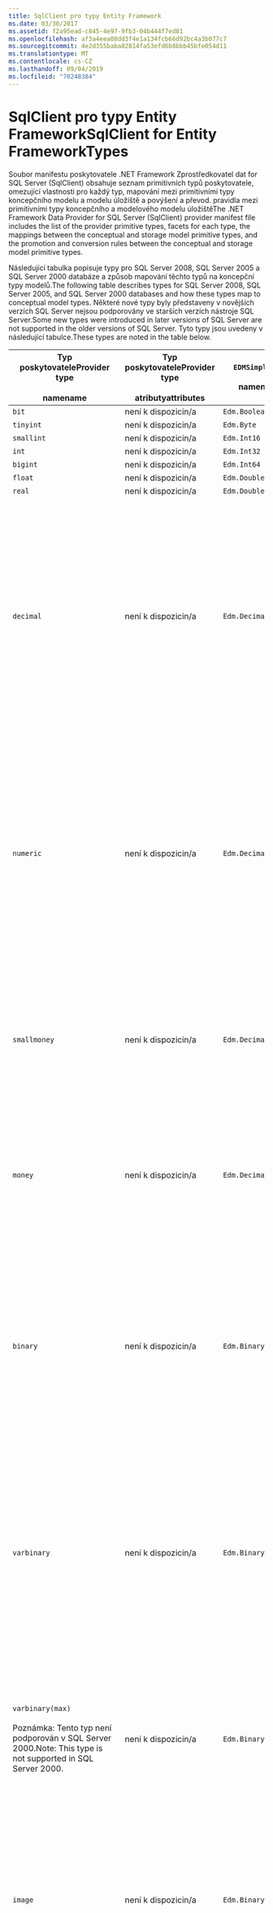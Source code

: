 ```yaml
---
title: SqlClient pro typy Entity Framework
ms.date: 03/30/2017
ms.assetid: f2a95ead-c845-4e97-9fb3-04b444f7ed81
ms.openlocfilehash: af3a4eea08dd3f4e1a134fcb66d92bc4a3b077c7
ms.sourcegitcommit: 4e2d355baba82814fa53efd6b8bbb45bfe054d11
ms.translationtype: MT
ms.contentlocale: cs-CZ
ms.lasthandoff: 09/04/2019
ms.locfileid: "70248384"
---
```

# <a name="sqlclient-for-entity-frameworktypes"></a><span data-ttu-id="22e87-102">SqlClient pro typy Entity Framework</span><span class="sxs-lookup"><span data-stu-id="22e87-102">SqlClient for Entity FrameworkTypes</span></span>
<span data-ttu-id="22e87-103">Soubor manifestu poskytovatele .NET Framework Zprostředkovatel dat for SQL Server (SqlClient) obsahuje seznam primitivních typů poskytovatele, omezující vlastnosti pro každý typ, mapování mezi primitivními typy koncepčního modelu a modelu úložiště a povýšení a převod. pravidla mezi primitivními typy koncepčního a modelového modelu úložiště</span><span class="sxs-lookup"><span data-stu-id="22e87-103">The .NET Framework Data Provider for SQL Server (SqlClient) provider manifest file includes the list of the provider primitive types, facets for each type, the mappings between the conceptual and storage model primitive types, and the promotion and conversion rules between the conceptual and storage model primitive types.</span></span>  
  
 <span data-ttu-id="22e87-104">Následující tabulka popisuje typy pro SQL Server 2008, SQL Server 2005 a SQL Server 2000 databáze a způsob mapování těchto typů na koncepční typy modelů.</span><span class="sxs-lookup"><span data-stu-id="22e87-104">The following table describes types for SQL Server 2008, SQL Server 2005, and SQL Server 2000 databases and how these types map to conceptual model types.</span></span> <span data-ttu-id="22e87-105">Některé nové typy byly představeny v novějších verzích SQL Server nejsou podporovány ve starších verzích nástroje SQL Server.</span><span class="sxs-lookup"><span data-stu-id="22e87-105">Some new types were introduced in later versions of SQL Server are not supported in the older versions of SQL Server.</span></span> <span data-ttu-id="22e87-106">Tyto typy jsou uvedeny v následující tabulce.</span><span class="sxs-lookup"><span data-stu-id="22e87-106">These types are noted in the table below.</span></span>  
  
|<span data-ttu-id="22e87-107">Typ poskytovatele</span><span class="sxs-lookup"><span data-stu-id="22e87-107">Provider type</span></span><br /><br /> <span data-ttu-id="22e87-108">name</span><span class="sxs-lookup"><span data-stu-id="22e87-108">name</span></span>|<span data-ttu-id="22e87-109">Typ poskytovatele</span><span class="sxs-lookup"><span data-stu-id="22e87-109">Provider type</span></span><br /><br /> <span data-ttu-id="22e87-110">atributy</span><span class="sxs-lookup"><span data-stu-id="22e87-110">attributes</span></span>|`EDMSimpleType`<br /><br /> <span data-ttu-id="22e87-111">name</span><span class="sxs-lookup"><span data-stu-id="22e87-111">name</span></span>|<span data-ttu-id="22e87-112">Charakteristiky</span><span class="sxs-lookup"><span data-stu-id="22e87-112">Facets</span></span>|  
|----------------------------|----------------------------------|------------------------------|------------|  
|`bit`|<span data-ttu-id="22e87-113">není k dispozici</span><span class="sxs-lookup"><span data-stu-id="22e87-113">n/a</span></span>|`Edm.Boolean`|<span data-ttu-id="22e87-114">není k dispozici</span><span class="sxs-lookup"><span data-stu-id="22e87-114">n/a</span></span>|  
|`tinyint`|<span data-ttu-id="22e87-115">není k dispozici</span><span class="sxs-lookup"><span data-stu-id="22e87-115">n/a</span></span>|`Edm.Byte`|<span data-ttu-id="22e87-116">není k dispozici</span><span class="sxs-lookup"><span data-stu-id="22e87-116">n/a</span></span>|  
|`smallint`|<span data-ttu-id="22e87-117">není k dispozici</span><span class="sxs-lookup"><span data-stu-id="22e87-117">n/a</span></span>|`Edm.Int16`|<span data-ttu-id="22e87-118">není k dispozici</span><span class="sxs-lookup"><span data-stu-id="22e87-118">n/a</span></span>|  
|`int`|<span data-ttu-id="22e87-119">není k dispozici</span><span class="sxs-lookup"><span data-stu-id="22e87-119">n/a</span></span>|`Edm.Int32`|<span data-ttu-id="22e87-120">není k dispozici</span><span class="sxs-lookup"><span data-stu-id="22e87-120">n/a</span></span>|  
|`bigint`|<span data-ttu-id="22e87-121">není k dispozici</span><span class="sxs-lookup"><span data-stu-id="22e87-121">n/a</span></span>|`Edm.Int64`|<span data-ttu-id="22e87-122">není k dispozici</span><span class="sxs-lookup"><span data-stu-id="22e87-122">n/a</span></span>|  
|`float`|<span data-ttu-id="22e87-123">není k dispozici</span><span class="sxs-lookup"><span data-stu-id="22e87-123">n/a</span></span>|`Edm.Double`|<span data-ttu-id="22e87-124">není k dispozici</span><span class="sxs-lookup"><span data-stu-id="22e87-124">n/a</span></span>|  
|`real`|<span data-ttu-id="22e87-125">není k dispozici</span><span class="sxs-lookup"><span data-stu-id="22e87-125">n/a</span></span>|`Edm.Double`|<span data-ttu-id="22e87-126">není k dispozici</span><span class="sxs-lookup"><span data-stu-id="22e87-126">n/a</span></span>|  
|`decimal`|<span data-ttu-id="22e87-127">není k dispozici</span><span class="sxs-lookup"><span data-stu-id="22e87-127">n/a</span></span>|`Edm.Decimal`|<span data-ttu-id="22e87-128">Číslic</span><span class="sxs-lookup"><span data-stu-id="22e87-128">Precision:</span></span><br /><br /> <span data-ttu-id="22e87-129">Minimálně 1</span><span class="sxs-lookup"><span data-stu-id="22e87-129">- Minimum: 1</span></span><br /><br /> <span data-ttu-id="22e87-130">Velikosti 38</span><span class="sxs-lookup"><span data-stu-id="22e87-130">- Maximum: 38</span></span><br /><br /> <span data-ttu-id="22e87-131">Výchozí 18</span><span class="sxs-lookup"><span data-stu-id="22e87-131">- Default: 18</span></span><br /><br /> <span data-ttu-id="22e87-132">Změnil False</span><span class="sxs-lookup"><span data-stu-id="22e87-132">- Constant: False</span></span><br /><br /> <span data-ttu-id="22e87-133">Kapacity</span><span class="sxs-lookup"><span data-stu-id="22e87-133">Scale:</span></span><br /><br /> <span data-ttu-id="22e87-134">Minimálně 0</span><span class="sxs-lookup"><span data-stu-id="22e87-134">- Minimum: 0</span></span><br /><br /> <span data-ttu-id="22e87-135">Velikosti 38</span><span class="sxs-lookup"><span data-stu-id="22e87-135">- Maximum: 38</span></span><br /><br /> <span data-ttu-id="22e87-136">Výchozí 0</span><span class="sxs-lookup"><span data-stu-id="22e87-136">- Default: 0</span></span><br /><br /> <span data-ttu-id="22e87-137">Změnil False</span><span class="sxs-lookup"><span data-stu-id="22e87-137">- Constant: False</span></span>|  
|`numeric`|<span data-ttu-id="22e87-138">není k dispozici</span><span class="sxs-lookup"><span data-stu-id="22e87-138">n/a</span></span>|`Edm.Decimal`|<span data-ttu-id="22e87-139">Číslic</span><span class="sxs-lookup"><span data-stu-id="22e87-139">Precision:</span></span><br /><br /> <span data-ttu-id="22e87-140">Minimálně 1</span><span class="sxs-lookup"><span data-stu-id="22e87-140">- Minimum: 1</span></span><br /><br /> <span data-ttu-id="22e87-141">Velikosti 38</span><span class="sxs-lookup"><span data-stu-id="22e87-141">- Maximum: 38</span></span><br /><br /> <span data-ttu-id="22e87-142">Výchozí 18</span><span class="sxs-lookup"><span data-stu-id="22e87-142">- Default: 18</span></span><br /><br /> <span data-ttu-id="22e87-143">Změnil False</span><span class="sxs-lookup"><span data-stu-id="22e87-143">- Constant: False</span></span><br /><br /> <span data-ttu-id="22e87-144">Kapacity</span><span class="sxs-lookup"><span data-stu-id="22e87-144">Scale:</span></span><br /><br /> <span data-ttu-id="22e87-145">Minimálně 0</span><span class="sxs-lookup"><span data-stu-id="22e87-145">- Minimum: 0</span></span><br /><br /> <span data-ttu-id="22e87-146">Velikosti 38</span><span class="sxs-lookup"><span data-stu-id="22e87-146">- Maximum: 38</span></span><br /><br /> <span data-ttu-id="22e87-147">Výchozí 0</span><span class="sxs-lookup"><span data-stu-id="22e87-147">- Default: 0</span></span><br /><br /> <span data-ttu-id="22e87-148">Změnil False</span><span class="sxs-lookup"><span data-stu-id="22e87-148">- Constant: False</span></span>|  
|`smallmoney`|<span data-ttu-id="22e87-149">není k dispozici</span><span class="sxs-lookup"><span data-stu-id="22e87-149">n/a</span></span>|`Edm.Decimal`|<span data-ttu-id="22e87-150">Číslic</span><span class="sxs-lookup"><span data-stu-id="22e87-150">Precision:</span></span><br /><br /> <span data-ttu-id="22e87-151">Výchozí 10</span><span class="sxs-lookup"><span data-stu-id="22e87-151">- Default: 10</span></span><br /><br /> <span data-ttu-id="22e87-152">Změnil Pravda</span><span class="sxs-lookup"><span data-stu-id="22e87-152">- Constant: True</span></span><br /><br /> <span data-ttu-id="22e87-153">Kapacity</span><span class="sxs-lookup"><span data-stu-id="22e87-153">Scale:</span></span><br /><br /> <span data-ttu-id="22e87-154">Výchozí 4</span><span class="sxs-lookup"><span data-stu-id="22e87-154">- Default: 4</span></span><br /><br /> <span data-ttu-id="22e87-155">Změnil Pravda</span><span class="sxs-lookup"><span data-stu-id="22e87-155">- Constant: True</span></span>|  
|`money`|<span data-ttu-id="22e87-156">není k dispozici</span><span class="sxs-lookup"><span data-stu-id="22e87-156">n/a</span></span>|`Edm.Decimal`|<span data-ttu-id="22e87-157">Číslic</span><span class="sxs-lookup"><span data-stu-id="22e87-157">Precision:</span></span><br /><br /> <span data-ttu-id="22e87-158">Výchozí 19</span><span class="sxs-lookup"><span data-stu-id="22e87-158">- Default: 19</span></span><br /><br /> <span data-ttu-id="22e87-159">Změnil Pravda</span><span class="sxs-lookup"><span data-stu-id="22e87-159">- Constant: True</span></span><br /><br /> <span data-ttu-id="22e87-160">Kapacity</span><span class="sxs-lookup"><span data-stu-id="22e87-160">Scale:</span></span><br /><br /> <span data-ttu-id="22e87-161">Výchozí 4</span><span class="sxs-lookup"><span data-stu-id="22e87-161">- Default: 4</span></span><br /><br /> <span data-ttu-id="22e87-162">Změnil Pravda</span><span class="sxs-lookup"><span data-stu-id="22e87-162">- Constant: True</span></span>|  
|`binary`|<span data-ttu-id="22e87-163">není k dispozici</span><span class="sxs-lookup"><span data-stu-id="22e87-163">n/a</span></span>|`Edm.Binary`|<span data-ttu-id="22e87-164">MaxLength</span><span class="sxs-lookup"><span data-stu-id="22e87-164">MaxLength:</span></span><br /><br /> <span data-ttu-id="22e87-165">Minimálně 1</span><span class="sxs-lookup"><span data-stu-id="22e87-165">- Minimum: 1</span></span><br /><br /> <span data-ttu-id="22e87-166">Velikosti 8000</span><span class="sxs-lookup"><span data-stu-id="22e87-166">- Maximum: 8000</span></span><br /><br /> <span data-ttu-id="22e87-167">Výchozí 8000</span><span class="sxs-lookup"><span data-stu-id="22e87-167">- Default: 8000</span></span><br /><br /> <span data-ttu-id="22e87-168">Změnil False</span><span class="sxs-lookup"><span data-stu-id="22e87-168">- Constant: False</span></span><br /><br /> <span data-ttu-id="22e87-169">FixedLength:</span><span class="sxs-lookup"><span data-stu-id="22e87-169">FixedLength:</span></span><br /><br /> <span data-ttu-id="22e87-170">Výchozí Pravda</span><span class="sxs-lookup"><span data-stu-id="22e87-170">- Default: True</span></span><br /><br /> <span data-ttu-id="22e87-171">Změnil Pravda</span><span class="sxs-lookup"><span data-stu-id="22e87-171">- Constant: True</span></span>|  
|`varbinary`|<span data-ttu-id="22e87-172">není k dispozici</span><span class="sxs-lookup"><span data-stu-id="22e87-172">n/a</span></span>|`Edm.Binary`|<span data-ttu-id="22e87-173">MaxLength</span><span class="sxs-lookup"><span data-stu-id="22e87-173">MaxLength:</span></span><br /><br /> <span data-ttu-id="22e87-174">Minimálně 1</span><span class="sxs-lookup"><span data-stu-id="22e87-174">- Minimum: 1</span></span><br /><br /> <span data-ttu-id="22e87-175">Velikosti 8000</span><span class="sxs-lookup"><span data-stu-id="22e87-175">- Maximum: 8000</span></span><br /><br /> <span data-ttu-id="22e87-176">Výchozí 8000</span><span class="sxs-lookup"><span data-stu-id="22e87-176">- Default: 8000</span></span><br /><br /> <span data-ttu-id="22e87-177">Změnil False</span><span class="sxs-lookup"><span data-stu-id="22e87-177">- Constant: False</span></span><br /><br /> <span data-ttu-id="22e87-178">FixedLength:</span><span class="sxs-lookup"><span data-stu-id="22e87-178">FixedLength:</span></span><br /><br /> <span data-ttu-id="22e87-179">Výchozí False</span><span class="sxs-lookup"><span data-stu-id="22e87-179">- Default: False</span></span><br /><br /> <span data-ttu-id="22e87-180">Změnil Pravda</span><span class="sxs-lookup"><span data-stu-id="22e87-180">- Constant: True</span></span>|  
|`varbinary(max)`<br /><br /> <span data-ttu-id="22e87-181">Poznámka: Tento typ není podporován v SQL Server 2000.</span><span class="sxs-lookup"><span data-stu-id="22e87-181">Note: This type is not supported in SQL Server 2000.</span></span>|<span data-ttu-id="22e87-182">není k dispozici</span><span class="sxs-lookup"><span data-stu-id="22e87-182">n/a</span></span>|`Edm.Binary`|<span data-ttu-id="22e87-183">MaxLength</span><span class="sxs-lookup"><span data-stu-id="22e87-183">MaxLength:</span></span><br /><br /> <span data-ttu-id="22e87-184">Výchozí 214748364780</span><span class="sxs-lookup"><span data-stu-id="22e87-184">- Default: 214748364780</span></span><br /><br /> <span data-ttu-id="22e87-185">Změnil Pravda</span><span class="sxs-lookup"><span data-stu-id="22e87-185">- Constant: True</span></span><br /><br /> <span data-ttu-id="22e87-186">FixedLength:</span><span class="sxs-lookup"><span data-stu-id="22e87-186">FixedLength:</span></span><br /><br /> <span data-ttu-id="22e87-187">Výchozí False</span><span class="sxs-lookup"><span data-stu-id="22e87-187">- Default: False</span></span><br /><br /> <span data-ttu-id="22e87-188">Změnil Pravda</span><span class="sxs-lookup"><span data-stu-id="22e87-188">- Constant: True</span></span>|  
|`image`|<span data-ttu-id="22e87-189">není k dispozici</span><span class="sxs-lookup"><span data-stu-id="22e87-189">n/a</span></span>|`Edm.Binary`|<span data-ttu-id="22e87-190">MaxLength</span><span class="sxs-lookup"><span data-stu-id="22e87-190">MaxLength:</span></span><br /><br /> <span data-ttu-id="22e87-191">Výchozí 2147483647</span><span class="sxs-lookup"><span data-stu-id="22e87-191">- Default: 2147483647</span></span><br /><br /> <span data-ttu-id="22e87-192">Změnil Pravda</span><span class="sxs-lookup"><span data-stu-id="22e87-192">- Constant: True</span></span><br /><br /> <span data-ttu-id="22e87-193">FixedLength:</span><span class="sxs-lookup"><span data-stu-id="22e87-193">FixedLength:</span></span><br /><br /> <span data-ttu-id="22e87-194">Výchozí False</span><span class="sxs-lookup"><span data-stu-id="22e87-194">- Default: False</span></span><br /><br /> <span data-ttu-id="22e87-195">Změnil Pravda</span><span class="sxs-lookup"><span data-stu-id="22e87-195">- Constant: True</span></span>|  
|`timestamp`|<span data-ttu-id="22e87-196">není k dispozici</span><span class="sxs-lookup"><span data-stu-id="22e87-196">n/a</span></span>|`Edm.Binary`|<span data-ttu-id="22e87-197">MaxLength</span><span class="sxs-lookup"><span data-stu-id="22e87-197">MaxLength:</span></span><br /><br /> <span data-ttu-id="22e87-198">Výchozí 8</span><span class="sxs-lookup"><span data-stu-id="22e87-198">- Default: 8</span></span><br /><br /> <span data-ttu-id="22e87-199">Změnil Pravda</span><span class="sxs-lookup"><span data-stu-id="22e87-199">- Constant: True</span></span><br /><br /> <span data-ttu-id="22e87-200">FixedLength:</span><span class="sxs-lookup"><span data-stu-id="22e87-200">FixedLength:</span></span><br /><br /> <span data-ttu-id="22e87-201">Výchozí Pravda</span><span class="sxs-lookup"><span data-stu-id="22e87-201">- Default: True</span></span><br /><br /> <span data-ttu-id="22e87-202">Změnil Pravda</span><span class="sxs-lookup"><span data-stu-id="22e87-202">- Constant: True</span></span>|  
|`rowversion`|<span data-ttu-id="22e87-203">není k dispozici</span><span class="sxs-lookup"><span data-stu-id="22e87-203">n/a</span></span>|`Edm.Binary`|<span data-ttu-id="22e87-204">MaxLength</span><span class="sxs-lookup"><span data-stu-id="22e87-204">MaxLength:</span></span><br /><br /> <span data-ttu-id="22e87-205">Výchozí 8</span><span class="sxs-lookup"><span data-stu-id="22e87-205">- Default: 8</span></span><br /><br /> <span data-ttu-id="22e87-206">Změnil Pravda</span><span class="sxs-lookup"><span data-stu-id="22e87-206">- Constant: True</span></span><br /><br /> <span data-ttu-id="22e87-207">FixedLength:</span><span class="sxs-lookup"><span data-stu-id="22e87-207">FixedLength:</span></span><br /><br /> <span data-ttu-id="22e87-208">Výchozí Pravda</span><span class="sxs-lookup"><span data-stu-id="22e87-208">- Default: True</span></span><br /><br /> <span data-ttu-id="22e87-209">Změnil Pravda</span><span class="sxs-lookup"><span data-stu-id="22e87-209">- Constant: True</span></span>|  
|`smalldatetime`|<span data-ttu-id="22e87-210">není k dispozici</span><span class="sxs-lookup"><span data-stu-id="22e87-210">n/a</span></span>|`Edm.DateTime`|<span data-ttu-id="22e87-211">Číslic</span><span class="sxs-lookup"><span data-stu-id="22e87-211">Precision:</span></span><br /><br /> <span data-ttu-id="22e87-212">Výchozí 0</span><span class="sxs-lookup"><span data-stu-id="22e87-212">- Default: 0</span></span><br /><br /> <span data-ttu-id="22e87-213">Změnil Pravda</span><span class="sxs-lookup"><span data-stu-id="22e87-213">- Constant: True</span></span>|  
|`datetime`|<span data-ttu-id="22e87-214">není k dispozici</span><span class="sxs-lookup"><span data-stu-id="22e87-214">n/a</span></span>|`Edm.DateTime`|<span data-ttu-id="22e87-215">Číslic</span><span class="sxs-lookup"><span data-stu-id="22e87-215">Precision:</span></span><br /><br /> <span data-ttu-id="22e87-216">Výchozí 3</span><span class="sxs-lookup"><span data-stu-id="22e87-216">- Default: 3</span></span><br /><br /> <span data-ttu-id="22e87-217">Změnil Pravda</span><span class="sxs-lookup"><span data-stu-id="22e87-217">- Constant: True</span></span>|  
|`date`<br /><br /> <span data-ttu-id="22e87-218">Poznámka: Tento typ není podporován v SQL Server 2005 a SQL Server 2000.</span><span class="sxs-lookup"><span data-stu-id="22e87-218">Note: This type is not supported in SQL Server 2005 and SQL Server 2000.</span></span>|<span data-ttu-id="22e87-219">není k dispozici</span><span class="sxs-lookup"><span data-stu-id="22e87-219">n/a</span></span>|`Edm.DateTime`|<span data-ttu-id="22e87-220">Číslic</span><span class="sxs-lookup"><span data-stu-id="22e87-220">Precision:</span></span><br /><br /> <span data-ttu-id="22e87-221">Výchozí 0</span><span class="sxs-lookup"><span data-stu-id="22e87-221">- Default: 0</span></span><br /><br /> <span data-ttu-id="22e87-222">Změnil False</span><span class="sxs-lookup"><span data-stu-id="22e87-222">- Constant: False</span></span>|  
|`time`<br /><br /> <span data-ttu-id="22e87-223">Poznámka: Tento typ není podporován v SQL Server 2005 a SQL Server 2000.</span><span class="sxs-lookup"><span data-stu-id="22e87-223">Note: This type is not supported in SQL Server 2005 and SQL Server 2000.</span></span>|<span data-ttu-id="22e87-224">není k dispozici</span><span class="sxs-lookup"><span data-stu-id="22e87-224">n/a</span></span>|`Edm.Time`|<span data-ttu-id="22e87-225">Číslic</span><span class="sxs-lookup"><span data-stu-id="22e87-225">Precision:</span></span><br /><br /> <span data-ttu-id="22e87-226">Výchozí 7</span><span class="sxs-lookup"><span data-stu-id="22e87-226">- Default: 7</span></span><br /><br /> <span data-ttu-id="22e87-227">Změnil False</span><span class="sxs-lookup"><span data-stu-id="22e87-227">- Constant: False</span></span>|  
|`datetime2`<br /><br /> <span data-ttu-id="22e87-228">Poznámka: Tento typ není podporován v SQL Server 2005 a SQL Server 2000.</span><span class="sxs-lookup"><span data-stu-id="22e87-228">Note: This type is not supported in SQL Server 2005 and SQL Server 2000.</span></span>|<span data-ttu-id="22e87-229">není k dispozici</span><span class="sxs-lookup"><span data-stu-id="22e87-229">n/a</span></span>|`Edm.DateTime`|<span data-ttu-id="22e87-230">Číslic</span><span class="sxs-lookup"><span data-stu-id="22e87-230">Precision:</span></span><br /><br /> <span data-ttu-id="22e87-231">Výchozí 7</span><span class="sxs-lookup"><span data-stu-id="22e87-231">- Default: 7</span></span><br /><br /> <span data-ttu-id="22e87-232">Změnil False</span><span class="sxs-lookup"><span data-stu-id="22e87-232">- Constant: False</span></span>|  
|`datetimeoffset`<br /><br /> <span data-ttu-id="22e87-233">Poznámka: Tento typ není podporován v SQL Server 2005 a SQL Server 2000.</span><span class="sxs-lookup"><span data-stu-id="22e87-233">Note: This type is not supported in SQL Server 2005 and SQL Server 2000.</span></span>|<span data-ttu-id="22e87-234">není k dispozici</span><span class="sxs-lookup"><span data-stu-id="22e87-234">n/a</span></span>|`Edm.DateTimeOffset`|<span data-ttu-id="22e87-235">Číslic</span><span class="sxs-lookup"><span data-stu-id="22e87-235">Precision:</span></span><br /><br /> <span data-ttu-id="22e87-236">Výchozí 7</span><span class="sxs-lookup"><span data-stu-id="22e87-236">- Default: 7</span></span><br /><br /> <span data-ttu-id="22e87-237">Změnil False</span><span class="sxs-lookup"><span data-stu-id="22e87-237">- Constant: False</span></span>|  
|`nvarchar`<br /><br /> <span data-ttu-id="22e87-238">Poznámka: Tento typ není podporován v SQL Server 2000.</span><span class="sxs-lookup"><span data-stu-id="22e87-238">Note: This type is not supported in SQL Server 2000.</span></span>|<span data-ttu-id="22e87-239">není k dispozici</span><span class="sxs-lookup"><span data-stu-id="22e87-239">n/a</span></span>|`Edm.String`|<span data-ttu-id="22e87-240">MaxLength</span><span class="sxs-lookup"><span data-stu-id="22e87-240">MaxLength:</span></span><br /><br /> <span data-ttu-id="22e87-241">Minimálně 1</span><span class="sxs-lookup"><span data-stu-id="22e87-241">- Minimum: 1</span></span><br /><br /> <span data-ttu-id="22e87-242">Velikosti 4000</span><span class="sxs-lookup"><span data-stu-id="22e87-242">- Maximum: 4000</span></span><br /><br /> <span data-ttu-id="22e87-243">Výchozí 4000</span><span class="sxs-lookup"><span data-stu-id="22e87-243">- Default: 4000</span></span><br /><br /> <span data-ttu-id="22e87-244">Změnil False</span><span class="sxs-lookup"><span data-stu-id="22e87-244">- Constant: False</span></span><br /><br /> <span data-ttu-id="22e87-245">Unicode:</span><span class="sxs-lookup"><span data-stu-id="22e87-245">Unicode:</span></span><br /><br /> <span data-ttu-id="22e87-246">Výchozí Pravda</span><span class="sxs-lookup"><span data-stu-id="22e87-246">- Default: True</span></span><br /><br /> <span data-ttu-id="22e87-247">Změnil Pravda</span><span class="sxs-lookup"><span data-stu-id="22e87-247">- Constant: True</span></span><br /><br /> <span data-ttu-id="22e87-248">FixedLength:</span><span class="sxs-lookup"><span data-stu-id="22e87-248">FixedLength:</span></span><br /><br /> <span data-ttu-id="22e87-249">Výchozí False</span><span class="sxs-lookup"><span data-stu-id="22e87-249">- Default: False</span></span><br /><br /> <span data-ttu-id="22e87-250">Změnil Pravda</span><span class="sxs-lookup"><span data-stu-id="22e87-250">- Constant: True</span></span>|  
|`varchar`<br /><br /> <span data-ttu-id="22e87-251">Poznámka: Tento typ není podporován v SQL Server 2000.</span><span class="sxs-lookup"><span data-stu-id="22e87-251">Note: This type is not supported in SQL Server 2000.</span></span>|<span data-ttu-id="22e87-252">není k dispozici</span><span class="sxs-lookup"><span data-stu-id="22e87-252">n/a</span></span>|`Edm.String`|<span data-ttu-id="22e87-253">MaxLength</span><span class="sxs-lookup"><span data-stu-id="22e87-253">MaxLength:</span></span><br /><br /> <span data-ttu-id="22e87-254">Minimálně 1</span><span class="sxs-lookup"><span data-stu-id="22e87-254">- Minimum: 1</span></span><br /><br /> <span data-ttu-id="22e87-255">Velikosti 8000</span><span class="sxs-lookup"><span data-stu-id="22e87-255">- Maximum: 8000</span></span><br /><br /> <span data-ttu-id="22e87-256">Výchozí 8000</span><span class="sxs-lookup"><span data-stu-id="22e87-256">- Default: 8000</span></span><br /><br /> <span data-ttu-id="22e87-257">Změnil False</span><span class="sxs-lookup"><span data-stu-id="22e87-257">- Constant: False</span></span><br /><br /> <span data-ttu-id="22e87-258">Unicode:</span><span class="sxs-lookup"><span data-stu-id="22e87-258">Unicode:</span></span><br /><br /> <span data-ttu-id="22e87-259">Výchozí False</span><span class="sxs-lookup"><span data-stu-id="22e87-259">- Default: False</span></span><br /><br /> <span data-ttu-id="22e87-260">Změnil Pravda</span><span class="sxs-lookup"><span data-stu-id="22e87-260">- Constant: True</span></span><br /><br /> <span data-ttu-id="22e87-261">FixedLength:</span><span class="sxs-lookup"><span data-stu-id="22e87-261">FixedLength:</span></span><br /><br /> <span data-ttu-id="22e87-262">Výchozí False</span><span class="sxs-lookup"><span data-stu-id="22e87-262">- Default: False</span></span><br /><br /> <span data-ttu-id="22e87-263">Změnil Pravda</span><span class="sxs-lookup"><span data-stu-id="22e87-263">- Constant: True</span></span>|  
|`char`|<span data-ttu-id="22e87-264">není k dispozici</span><span class="sxs-lookup"><span data-stu-id="22e87-264">n/a</span></span>|`Edm.String`|<span data-ttu-id="22e87-265">MaxLength</span><span class="sxs-lookup"><span data-stu-id="22e87-265">MaxLength:</span></span><br /><br /> <span data-ttu-id="22e87-266">Minimálně 1</span><span class="sxs-lookup"><span data-stu-id="22e87-266">- Minimum: 1</span></span><br /><br /> <span data-ttu-id="22e87-267">Velikosti 8000</span><span class="sxs-lookup"><span data-stu-id="22e87-267">- Maximum: 8000</span></span><br /><br /> <span data-ttu-id="22e87-268">Výchozí 8000</span><span class="sxs-lookup"><span data-stu-id="22e87-268">- Default: 8000</span></span><br /><br /> <span data-ttu-id="22e87-269">Změnil False</span><span class="sxs-lookup"><span data-stu-id="22e87-269">- Constant: False</span></span><br /><br /> <span data-ttu-id="22e87-270">Unicode:</span><span class="sxs-lookup"><span data-stu-id="22e87-270">Unicode:</span></span><br /><br /> <span data-ttu-id="22e87-271">Výchozí False</span><span class="sxs-lookup"><span data-stu-id="22e87-271">- Default: False</span></span><br /><br /> <span data-ttu-id="22e87-272">Změnil Pravda</span><span class="sxs-lookup"><span data-stu-id="22e87-272">- Constant: True</span></span><br /><br /> <span data-ttu-id="22e87-273">FixedLength:</span><span class="sxs-lookup"><span data-stu-id="22e87-273">FixedLength:</span></span><br /><br /> <span data-ttu-id="22e87-274">Výchozí Pravda</span><span class="sxs-lookup"><span data-stu-id="22e87-274">- Default: True</span></span><br /><br /> <span data-ttu-id="22e87-275">Změnil Pravda</span><span class="sxs-lookup"><span data-stu-id="22e87-275">- Constant: True</span></span>|  
|`nchar`|<span data-ttu-id="22e87-276">není k dispozici</span><span class="sxs-lookup"><span data-stu-id="22e87-276">n/a</span></span>|`Edm.String`|<span data-ttu-id="22e87-277">MaxLength</span><span class="sxs-lookup"><span data-stu-id="22e87-277">MaxLength:</span></span><br /><br /> <span data-ttu-id="22e87-278">Minimálně 1</span><span class="sxs-lookup"><span data-stu-id="22e87-278">- Minimum: 1</span></span><br /><br /> <span data-ttu-id="22e87-279">Velikosti 4000</span><span class="sxs-lookup"><span data-stu-id="22e87-279">- Maximum: 4000</span></span><br /><br /> <span data-ttu-id="22e87-280">Výchozí 4000</span><span class="sxs-lookup"><span data-stu-id="22e87-280">- Default: 4000</span></span><br /><br /> <span data-ttu-id="22e87-281">Změnil False</span><span class="sxs-lookup"><span data-stu-id="22e87-281">- Constant: False</span></span><br /><br /> <span data-ttu-id="22e87-282">Unicode:</span><span class="sxs-lookup"><span data-stu-id="22e87-282">Unicode:</span></span><br /><br /> <span data-ttu-id="22e87-283">Výchozí Pravda</span><span class="sxs-lookup"><span data-stu-id="22e87-283">- Default: True</span></span><br /><br /> <span data-ttu-id="22e87-284">Změnil Pravda</span><span class="sxs-lookup"><span data-stu-id="22e87-284">- Constant: True</span></span><br /><br /> <span data-ttu-id="22e87-285">FixedLength:</span><span class="sxs-lookup"><span data-stu-id="22e87-285">FixedLength:</span></span><br /><br /> <span data-ttu-id="22e87-286">Výchozí Pravda</span><span class="sxs-lookup"><span data-stu-id="22e87-286">- Default: True</span></span><br /><br /> <span data-ttu-id="22e87-287">Změnil Pravda</span><span class="sxs-lookup"><span data-stu-id="22e87-287">- Constant: True</span></span>|  
|<span data-ttu-id="22e87-288">`varchar`(`max`)</span><span class="sxs-lookup"><span data-stu-id="22e87-288">`varchar`(`max`)</span></span>|<span data-ttu-id="22e87-289">není k dispozici</span><span class="sxs-lookup"><span data-stu-id="22e87-289">n/a</span></span>|`Edm.String`|<span data-ttu-id="22e87-290">MaxLength</span><span class="sxs-lookup"><span data-stu-id="22e87-290">MaxLength:</span></span><br /><br /> <span data-ttu-id="22e87-291">Výchozí 2147483647</span><span class="sxs-lookup"><span data-stu-id="22e87-291">- Default: 2147483647</span></span><br /><br /> <span data-ttu-id="22e87-292">Změnil Pravda</span><span class="sxs-lookup"><span data-stu-id="22e87-292">- Constant: True</span></span><br /><br /> <span data-ttu-id="22e87-293">Unicode:</span><span class="sxs-lookup"><span data-stu-id="22e87-293">Unicode:</span></span><br /><br /> <span data-ttu-id="22e87-294">Výchozí False</span><span class="sxs-lookup"><span data-stu-id="22e87-294">- Default: False</span></span><br /><br /> <span data-ttu-id="22e87-295">Změnil Pravda</span><span class="sxs-lookup"><span data-stu-id="22e87-295">- Constant: True</span></span><br /><br /> <span data-ttu-id="22e87-296">FixedLength:</span><span class="sxs-lookup"><span data-stu-id="22e87-296">FixedLength:</span></span><br /><br /> <span data-ttu-id="22e87-297">Výchozí False</span><span class="sxs-lookup"><span data-stu-id="22e87-297">- Default: False</span></span><br /><br /> <span data-ttu-id="22e87-298">Změnil Pravda</span><span class="sxs-lookup"><span data-stu-id="22e87-298">- Constant: True</span></span>|  
|<span data-ttu-id="22e87-299">`nvarchar`(`max`)</span><span class="sxs-lookup"><span data-stu-id="22e87-299">`nvarchar`(`max`)</span></span>|<span data-ttu-id="22e87-300">není k dispozici</span><span class="sxs-lookup"><span data-stu-id="22e87-300">n/a</span></span>|`Edm.String`|<span data-ttu-id="22e87-301">MaxLength</span><span class="sxs-lookup"><span data-stu-id="22e87-301">MaxLength:</span></span><br /><br /> <span data-ttu-id="22e87-302">Výchozí 1073741823</span><span class="sxs-lookup"><span data-stu-id="22e87-302">- Default: 1073741823</span></span><br /><br /> <span data-ttu-id="22e87-303">Změnil Pravda</span><span class="sxs-lookup"><span data-stu-id="22e87-303">- Constant: True</span></span><br /><br /> <span data-ttu-id="22e87-304">Unicode:</span><span class="sxs-lookup"><span data-stu-id="22e87-304">Unicode:</span></span><br /><br /> <span data-ttu-id="22e87-305">Výchozí Pravda</span><span class="sxs-lookup"><span data-stu-id="22e87-305">- Default: True</span></span><br /><br /> <span data-ttu-id="22e87-306">Změnil Pravda</span><span class="sxs-lookup"><span data-stu-id="22e87-306">- Constant: True</span></span><br /><br /> <span data-ttu-id="22e87-307">FixedLength:</span><span class="sxs-lookup"><span data-stu-id="22e87-307">FixedLength:</span></span><br /><br /> <span data-ttu-id="22e87-308">Výchozí False</span><span class="sxs-lookup"><span data-stu-id="22e87-308">- Default: False</span></span><br /><br /> <span data-ttu-id="22e87-309">Změnil Pravda</span><span class="sxs-lookup"><span data-stu-id="22e87-309">- Constant: True</span></span>|  
|`ntext`|<span data-ttu-id="22e87-310">Stejné srovnatelné: False</span><span class="sxs-lookup"><span data-stu-id="22e87-310">Equal comparable: False</span></span><br /><br /> <span data-ttu-id="22e87-311">Porovnat pořadí: False</span><span class="sxs-lookup"><span data-stu-id="22e87-311">Order comparable: False</span></span>|`Edm.String`|<span data-ttu-id="22e87-312">MaxLength</span><span class="sxs-lookup"><span data-stu-id="22e87-312">MaxLength:</span></span><br /><br /> <span data-ttu-id="22e87-313">Výchozí 1073741823</span><span class="sxs-lookup"><span data-stu-id="22e87-313">- Default: 1073741823</span></span><br /><br /> <span data-ttu-id="22e87-314">Změnil Pravda</span><span class="sxs-lookup"><span data-stu-id="22e87-314">- Constant: True</span></span><br /><br /> <span data-ttu-id="22e87-315">Unicode:</span><span class="sxs-lookup"><span data-stu-id="22e87-315">Unicode:</span></span><br /><br /> <span data-ttu-id="22e87-316">Výchozí False</span><span class="sxs-lookup"><span data-stu-id="22e87-316">- Default: False</span></span><br /><br /> <span data-ttu-id="22e87-317">Změnil Pravda</span><span class="sxs-lookup"><span data-stu-id="22e87-317">- Constant: True</span></span><br /><br /> <span data-ttu-id="22e87-318">FixedLength:</span><span class="sxs-lookup"><span data-stu-id="22e87-318">FixedLength:</span></span><br /><br /> <span data-ttu-id="22e87-319">Výchozí False</span><span class="sxs-lookup"><span data-stu-id="22e87-319">- Default: False</span></span><br /><br /> <span data-ttu-id="22e87-320">Změnil Pravda</span><span class="sxs-lookup"><span data-stu-id="22e87-320">- Constant: True</span></span>|  
|`text`|<span data-ttu-id="22e87-321">Stejné srovnatelné: False</span><span class="sxs-lookup"><span data-stu-id="22e87-321">Equal comparable: False</span></span><br /><br /> <span data-ttu-id="22e87-322">Porovnat pořadí: False</span><span class="sxs-lookup"><span data-stu-id="22e87-322">Order comparable: False</span></span>|`Edm.String`|<span data-ttu-id="22e87-323">MaxLength</span><span class="sxs-lookup"><span data-stu-id="22e87-323">MaxLength:</span></span><br /><br /> <span data-ttu-id="22e87-324">Výchozí 2147483647</span><span class="sxs-lookup"><span data-stu-id="22e87-324">- Default: 2147483647</span></span><br /><br /> <span data-ttu-id="22e87-325">Změnil Pravda</span><span class="sxs-lookup"><span data-stu-id="22e87-325">- Constant: True</span></span><br /><br /> <span data-ttu-id="22e87-326">Unicode:</span><span class="sxs-lookup"><span data-stu-id="22e87-326">Unicode:</span></span><br /><br /> <span data-ttu-id="22e87-327">Výchozí False</span><span class="sxs-lookup"><span data-stu-id="22e87-327">- Default: False</span></span><br /><br /> <span data-ttu-id="22e87-328">Změnil Pravda</span><span class="sxs-lookup"><span data-stu-id="22e87-328">- Constant: True</span></span><br /><br /> <span data-ttu-id="22e87-329">FixedLength:</span><span class="sxs-lookup"><span data-stu-id="22e87-329">FixedLength:</span></span><br /><br /> <span data-ttu-id="22e87-330">Výchozí False</span><span class="sxs-lookup"><span data-stu-id="22e87-330">- Default: False</span></span><br /><br /> <span data-ttu-id="22e87-331">Změnil Pravda</span><span class="sxs-lookup"><span data-stu-id="22e87-331">- Constant: True</span></span>|  
|`Unique`<br /><br /> `identifier`|<span data-ttu-id="22e87-332">Stejné srovnatelné: Pravda</span><span class="sxs-lookup"><span data-stu-id="22e87-332">Equal comparable: True</span></span><br /><br /> <span data-ttu-id="22e87-333">Porovnat pořadí: Pravda</span><span class="sxs-lookup"><span data-stu-id="22e87-333">Order comparable: True</span></span>|`Edm.Guid`|<span data-ttu-id="22e87-334">není k dispozici</span><span class="sxs-lookup"><span data-stu-id="22e87-334">n/a</span></span>|  
|`xml`|<span data-ttu-id="22e87-335">Stejné srovnatelné: False</span><span class="sxs-lookup"><span data-stu-id="22e87-335">Equal comparable: False</span></span><br /><br /> <span data-ttu-id="22e87-336">Porovnat pořadí: False</span><span class="sxs-lookup"><span data-stu-id="22e87-336">Order comparable: False</span></span>|`Edm.String`|<span data-ttu-id="22e87-337">MaxLength</span><span class="sxs-lookup"><span data-stu-id="22e87-337">MaxLength:</span></span><br /><br /> <span data-ttu-id="22e87-338">Výchozí 1073741823</span><span class="sxs-lookup"><span data-stu-id="22e87-338">- Default: 1073741823</span></span><br /><br /> <span data-ttu-id="22e87-339">Změnil Pravda</span><span class="sxs-lookup"><span data-stu-id="22e87-339">- Constant: True</span></span><br /><br /> <span data-ttu-id="22e87-340">Unicode:</span><span class="sxs-lookup"><span data-stu-id="22e87-340">Unicode:</span></span><br /><br /> <span data-ttu-id="22e87-341">Výchozí Pravda</span><span class="sxs-lookup"><span data-stu-id="22e87-341">- Default: True</span></span><br /><br /> <span data-ttu-id="22e87-342">Změnil Pravda</span><span class="sxs-lookup"><span data-stu-id="22e87-342">- Constant: True</span></span><br /><br /> <span data-ttu-id="22e87-343">FixedLength:</span><span class="sxs-lookup"><span data-stu-id="22e87-343">FixedLength:</span></span><br /><br /> <span data-ttu-id="22e87-344">Výchozí False</span><span class="sxs-lookup"><span data-stu-id="22e87-344">- Default: False</span></span><br /><br /> <span data-ttu-id="22e87-345">Změnil Pravda</span><span class="sxs-lookup"><span data-stu-id="22e87-345">- Constant: True</span></span>|  
  
## <a name="see-also"></a><span data-ttu-id="22e87-346">Viz také:</span><span class="sxs-lookup"><span data-stu-id="22e87-346">See also</span></span>

- [<span data-ttu-id="22e87-347">Specifikace CSDL, SSDL a MSL</span><span class="sxs-lookup"><span data-stu-id="22e87-347">CSDL, SSDL, and MSL Specifications</span></span>](./language-reference/csdl-ssdl-and-msl-specifications.md)
